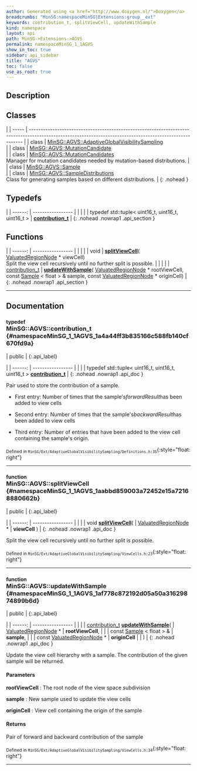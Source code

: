 ```yaml
---
author: Generated using <a href="http://www.doxygen.nl/">Doxygen</a>
breadcrumbs: "MinSG:namespaceMinSG|Extensions:group__ext"
keywords: contribution_t, splitViewCell, updateWithSample
kind: namespace
layout: api
path: MinSG->Extensions->AGVS
permalink: namespaceMinSG_1_1AGVS
show_in_toc: true
sidebar: api_sidebar
title: "AGVS"
toc: false
use_as_root: true
---
```


## Description





## Classes

|
| ----- | --------------------------------------------------------------------------------------------------------------------------------------------------------- | 
| class | [MinSG::AGVS::AdaptiveGlobalVisibilitySampling](classMinSG_1_1AGVS_1_1AdaptiveGlobalVisibilitySampling) <br/>                                             | 
| class | [MinSG::AGVS::MutationCandidate](classMinSG_1_1AGVS_1_1MutationCandidate) <br/>                                                                           | 
| class | [MinSG::AGVS::MutationCandidates](classMinSG_1_1AGVS_1_1MutationCandidates) <br/> Manager for mutation candidates needed by mutation-based distributions. | 
| class | [MinSG::AGVS::Sample](classMinSG_1_1AGVS_1_1Sample) <br/>                                                                                                 | 
| class | [MinSG::AGVS::SampleDistributions](classMinSG_1_1AGVS_1_1SampleDistributions) <br/> Class for generating samples based on different distributions.        | 
{: .nohead }

## Typedefs

|
| ------: | ----------------- |
|  | |
| typedef std::tuple< uint16_t, uint16_t, uint16_t > | **[contribution_t](#namespaceMinSG_1_1AGVS_1a4a44ff3b835166c588fb140cf670fd9a)**  |
{: .nohead .nowrap1 .api_section }


## Functions

|
| ------: | ----------------- |
|  | |
| void | **[splitViewCell](#namespaceMinSG_1_1AGVS_1aabbd859003a72452e15a72168880662b)**( [ValuatedRegionNode](classMinSG_1_1ValuatedRegionNode) * viewCell) <br/> Split the view cell recursively until no further split is possible. |
|  | |
| [contribution_t](namespaceMinSG_1_1AGVS#namespaceMinSG_1_1AGVS_1a4a44ff3b835166c588fb140cf670fd9a) | **[updateWithSample](#namespaceMinSG_1_1AGVS_1af778c872192d05a50a31629874899b6d)**( [ValuatedRegionNode](classMinSG_1_1ValuatedRegionNode) * rootViewCell, const [Sample](classMinSG_1_1AGVS_1_1Sample) < float > & sample, const [ValuatedRegionNode](classMinSG_1_1ValuatedRegionNode) * originCell) |
{: .nohead .nowrap1 .api_section }


-------------------------------------------------------------------

## Documentation

### <small>typedef</small><br/> MinSG::AGVS::contribution_t {#namespaceMinSG_1_1AGVS_1a4a44ff3b835166c588fb140cf670fd9a}

| public |
{:.api_label}

|
| ------: | ----------------- |
|  |
| typedef std::tuple< uint16_t, uint16_t, uint16_t > **[contribution_t](#namespaceMinSG_1_1AGVS_1a4a44ff3b835166c588fb140cf670fd9a)**  |
{: .nohead .nowrap1 .api_doc }



Pair used to store the contribution of a sample.

* First entry: Number of times that the sample's*forwardResult*has been added to view cells


* Second entry: Number of times that the sample's*backwardResult*has been added to view cells


* Third entry: Number of entries that have been added to the view cell containing the sample's origin.







<sub>Defined in `MinSG/Ext/AdaptiveGlobalVisibilitySampling/Definitions.h:35`</sub>{:style="float: right"}

-------------------------------------------------------------------

### <small>function</small><br/> MinSG::AGVS::splitViewCell {#namespaceMinSG_1_1AGVS_1aabbd859003a72452e15a72168880662b}

| public |
{:.api_label}

|
| ------: | ----------------- |
|  |
| void **[splitViewCell](#namespaceMinSG_1_1AGVS_1aabbd859003a72452e15a72168880662b)**( |  [ValuatedRegionNode](classMinSG_1_1ValuatedRegionNode) * | **viewCell** ) |
{: .nohead .nowrap1 .api_doc }

Split the view cell recursively until no further split is possible.





<sub>Defined in `MinSG/Ext/AdaptiveGlobalVisibilitySampling/ViewCells.h:23`</sub>{:style="float: right"}

-------------------------------------------------------------------

### <small>function</small><br/> MinSG::AGVS::updateWithSample {#namespaceMinSG_1_1AGVS_1af778c872192d05a50a31629874899b6d}

| public |
{:.api_label}

|
| ------: | ----------------- |
|  |
| [contribution_t](namespaceMinSG_1_1AGVS#namespaceMinSG_1_1AGVS_1a4a44ff3b835166c588fb140cf670fd9a) **[updateWithSample](#namespaceMinSG_1_1AGVS_1af778c872192d05a50a31629874899b6d)**( |  [ValuatedRegionNode](classMinSG_1_1ValuatedRegionNode) * | **rootViewCell**, |
| | const [Sample](classMinSG_1_1AGVS_1_1Sample) < float > & | **sample**, |
| | const [ValuatedRegionNode](classMinSG_1_1ValuatedRegionNode) * | **originCell** |
|   ) |
{: .nohead .nowrap1 .api_doc }



Update the view cell hierarchy with a sample. The contribution of the given sample will be returned.


#### Parameters
**rootViewCell**
:  The root node of the view space subdivision



**sample**
:  New sample used to update the view cells



**originCell**
:  View cell containing the origin of the sample




#### Returns
Pair of forward and backward contribution of the sample





<sub>Defined in `MinSG/Ext/AdaptiveGlobalVisibilitySampling/ViewCells.h:34`</sub>{:style="float: right"}

-------------------------------------------------------------------

